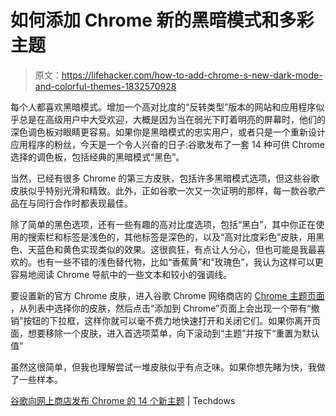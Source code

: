 # 如何添加 Chrome 新的黑暗模式和多彩主题

> 原文：<https://lifehacker.com/how-to-add-chrome-s-new-dark-mode-and-colorful-themes-1832570928>

每个人都喜欢黑暗模式。增加一个高对比度的“反转类型”版本的网站和应用程序似乎总是在高级用户中大受欢迎，大概是因为当在弱光下盯着明亮的屏幕时，他们的深色调色板对眼睛更容易。如果你是黑暗模式的忠实用户，或者只是一个重新设计应用程序的粉丝，今天是一个令人兴奋的日子:谷歌发布了一套 14 种可供 Chrome 选择的调色板，包括经典的黑暗模式“黑色”。



当然，已经有很多 Chrome 的第三方皮肤，包括许多黑暗模式选项，但这些谷歌皮肤似乎特别光滑和精致。此外，正如谷歌一次又一次证明的那样，每一款谷歌产品在与同行合作时都表现最佳。

除了简单的黑色选项，还有一些有趣的高对比度选项，包括“黑白”，其中你正在使用的搜索栏和标签是浅色的，其他标签是深色的，以及“高对比度彩色”皮肤，用黑色、天蓝色和黄色实现类似的效果。这很疯狂，有点让人分心，但也可能是我最喜欢的。也有一些不错的浅色替代物，比如“香蕉黄”和“玫瑰色”，我认为这样可以更容易地阅读 Chrome 导航中的一些文本和较小的强调线。

要设置新的官方 Chrome 皮肤，进入谷歌 Chrome 网络商店的 [Chrome 主题页面](https://chrome.google.com/webstore/category/collection/chrome_themes) ，从列表中选择你的皮肤，然后点击“添加到 Chrome”页面上会出现一个带有“撤销”按钮的下拉框，这样你就可以毫不费力地快速打开和关闭它们。如果你离开页面，想要移除一个皮肤，进入首选项菜单，向下滚动到“主题”并按下“重置为默认值”

虽然这很简单，但我也理解尝试一堆皮肤似乎有点乏味。如果你想先睹为快，我做了一些样本。

[谷歌向网上商店发布 Chrome 的 14 个新主题](https://techdows.com/2019/02/google-releases-12-new-chrome-themes-to-the-web-store.html) | Techdows